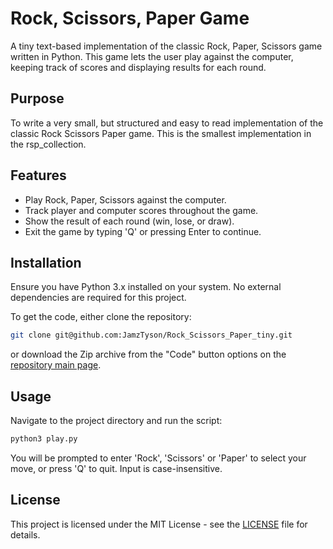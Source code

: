 # Rock, Scissors, Paper Game

A tiny text-based implementation of the classic Rock, Paper, Scissors game
written in Python. This game lets the user play against the computer,
keeping track of scores and displaying results for each round.

## Purpose

To write a very small, but structured and easy to read implementation of
the classic Rock Scissors Paper game. This is the smallest implementation
in the rsp_collection.

## Features

- Play Rock, Paper, Scissors against the computer.
- Track player and computer scores throughout the game.
- Show the result of each round (win, lose, or draw).
- Exit the game by typing 'Q' or pressing Enter to continue.

## Installation

Ensure you have Python 3.x installed on your system.
No external dependencies are required for this project.

To get the code, either clone the repository:

```bash
git clone git@github.com:JamzTyson/Rock_Scissors_Paper_tiny.git
```

or download the Zip archive from the "Code" button options on
the [repository main page](https://github.com/JamzTyson/Rock_Scissors_Paper_tiny).

## Usage

Navigate to the project directory and run the script:

```bash
python3 play.py
```

You will be prompted to enter 'Rock', 'Scissors' or 'Paper' to select your
move, or press 'Q' to quit. Input is case-insensitive.

## License

This project is licensed under the MIT License -
see the [LICENSE](LICENSE) file for details.
